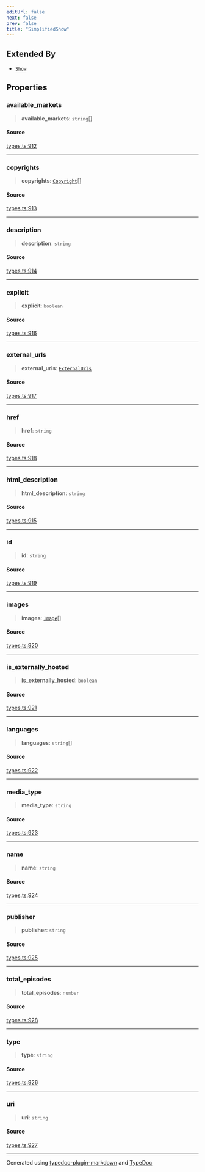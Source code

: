 ```yaml
---
editUrl: false
next: false
prev: false
title: "SimplifiedShow"
---
```


## Extended By

- [`Show`](/api/interfaces/show/)

## Properties

### available\_markets

> **available\_markets**: `string`[]

#### Source

[types.ts:912](https://github.com/fostertheweb/spotify-web-sdk/blob/8d95f4b/src/types.ts#L912)

***

### copyrights

> **copyrights**: [`Copyright`](/api/interfaces/copyright/)[]

#### Source

[types.ts:913](https://github.com/fostertheweb/spotify-web-sdk/blob/8d95f4b/src/types.ts#L913)

***

### description

> **description**: `string`

#### Source

[types.ts:914](https://github.com/fostertheweb/spotify-web-sdk/blob/8d95f4b/src/types.ts#L914)

***

### explicit

> **explicit**: `boolean`

#### Source

[types.ts:916](https://github.com/fostertheweb/spotify-web-sdk/blob/8d95f4b/src/types.ts#L916)

***

### external\_urls

> **external\_urls**: [`ExternalUrls`](/api/interfaces/externalurls/)

#### Source

[types.ts:917](https://github.com/fostertheweb/spotify-web-sdk/blob/8d95f4b/src/types.ts#L917)

***

### href

> **href**: `string`

#### Source

[types.ts:918](https://github.com/fostertheweb/spotify-web-sdk/blob/8d95f4b/src/types.ts#L918)

***

### html\_description

> **html\_description**: `string`

#### Source

[types.ts:915](https://github.com/fostertheweb/spotify-web-sdk/blob/8d95f4b/src/types.ts#L915)

***

### id

> **id**: `string`

#### Source

[types.ts:919](https://github.com/fostertheweb/spotify-web-sdk/blob/8d95f4b/src/types.ts#L919)

***

### images

> **images**: [`Image`](/api/interfaces/image/)[]

#### Source

[types.ts:920](https://github.com/fostertheweb/spotify-web-sdk/blob/8d95f4b/src/types.ts#L920)

***

### is\_externally\_hosted

> **is\_externally\_hosted**: `boolean`

#### Source

[types.ts:921](https://github.com/fostertheweb/spotify-web-sdk/blob/8d95f4b/src/types.ts#L921)

***

### languages

> **languages**: `string`[]

#### Source

[types.ts:922](https://github.com/fostertheweb/spotify-web-sdk/blob/8d95f4b/src/types.ts#L922)

***

### media\_type

> **media\_type**: `string`

#### Source

[types.ts:923](https://github.com/fostertheweb/spotify-web-sdk/blob/8d95f4b/src/types.ts#L923)

***

### name

> **name**: `string`

#### Source

[types.ts:924](https://github.com/fostertheweb/spotify-web-sdk/blob/8d95f4b/src/types.ts#L924)

***

### publisher

> **publisher**: `string`

#### Source

[types.ts:925](https://github.com/fostertheweb/spotify-web-sdk/blob/8d95f4b/src/types.ts#L925)

***

### total\_episodes

> **total\_episodes**: `number`

#### Source

[types.ts:928](https://github.com/fostertheweb/spotify-web-sdk/blob/8d95f4b/src/types.ts#L928)

***

### type

> **type**: `string`

#### Source

[types.ts:926](https://github.com/fostertheweb/spotify-web-sdk/blob/8d95f4b/src/types.ts#L926)

***

### uri

> **uri**: `string`

#### Source

[types.ts:927](https://github.com/fostertheweb/spotify-web-sdk/blob/8d95f4b/src/types.ts#L927)

***

Generated using [typedoc-plugin-markdown](https://www.npmjs.com/package/typedoc-plugin-markdown) and [TypeDoc](https://typedoc.org/)
